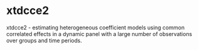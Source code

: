 # xtdcce2
xtdcce2 - estimating heterogeneous coefficient models using common correlated effects in a dynamic panel with a large number of observations over groups and time periods.
